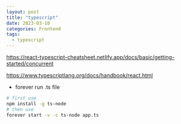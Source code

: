 ```yaml
---
layout: post
title: "typescript"
date: 2023-03-10
categories: Frontend
tags:
  - typescript
---
```


https://react-typescript-cheatsheet.netlify.app/docs/basic/getting-started/concurrent

https://www.typescriptlang.org/docs/handbook/react.html

- forever run .ts file

```bash
# first use
npm install -g ts-node
# then use
forever start -v -c ts-node app.ts
```
